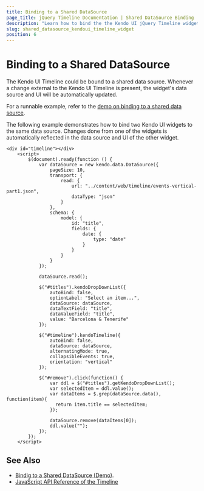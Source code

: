 ```yaml
---
title: Binding to a Shared DataSource
page_title: jQuery Timeline Documentation | Shared DataSource Binding | Kendo UI
description: "Learn how to bind the the Kendo UI jQuery Timeline widget to a shared data source."
slug: shared_datasource_kendoui_timeline_widget
position: 6
---
```


# Binding to a Shared DataSource

The Kendo UI Timeline could be bound to a shared data source. Whenever a change external to the Kendo UI Timeline is present, the widget's data source and UI will be automatically updated.

For a runnable example, refer to the [demo on binding to a shared data source](https://demos.telerik.com/kendo-ui/timeline/shared-datasource).

The following example demonstrates how to bind two Kendo UI widgets to the same data source. Changes done from one of the widgets is automatically reflected in the data source and UI of the other widget.

```
<div id="timeline"></div>
    <script>
        $(document).ready(function () {
            var dataSource = new kendo.data.DataSource({
                pageSize: 10,
                transport: {
                    read: {
                        url: "../content/web/timeline/events-vertical-part1.json",
                        dataType: "json"
                    }
                },
                schema: {
                    model: {
                        id: "title",
                        fields: {
                            date: {
                                type: "date"
                            }
                        }
                    }
                }
            });

            dataSource.read();

            $("#titles").kendoDropDownList({
                autoBind: false,
                optionLabel: "Select an item...",
                dataSource: dataSource,
                dataTextField: "title",
                dataValueField: "title",
                value: "Barcelona & Tenerife"
            });

            $("#timeline").kendoTimeline({
                autoBind: false,
                dataSource: dataSource,
                alternatingMode: true,
                collapsibleEvents: true,
                orientation: "vertical"
            });

            $("#remove").click(function() {
                var ddl = $("#titles").getKendoDropDownList();
                var selectedItem = ddl.value();
                var dataItems = $.grep(dataSource.data(), function(item){
                  return item.title == selectedItem;
                });

                dataSource.remove(dataItems[0]);
                ddl.value("");
            });
        });
    </script>
```

## See Also

* [Bindig to a Shared DataSource (Demo)](https://demos.telerik.com/kendo-ui/timeline/shared-datasource).
* [JavaScript API Reference of the Timeline](/api/javascript/ui/timeline)
